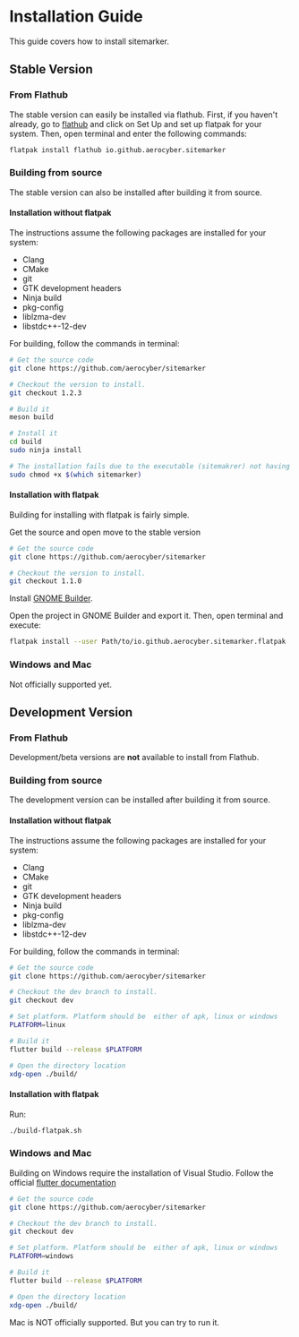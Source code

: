 # Installation Guide

This guide covers how to install sitemarker.

## Stable Version

### From Flathub

The stable version can easily be installed via flathub. First, if you haven't already, go to [flathub](https://flathub.org) and click on Set Up and set up flatpak for your system. Then, open terminal and enter the following commands:

```bash
flatpak install flathub io.github.aerocyber.sitemarker
```

### Building from source

The stable version can also be installed after building it from source. 

#### Installation without flatpak

The instructions assume the following packages are installed for your system:
 
- Clang
- CMake
- git
- GTK development headers
- Ninja build
- pkg-config
- liblzma-dev
- libstdc++-12-dev

For building, follow the commands in terminal:

```bash
# Get the source code
git clone https://github.com/aerocyber/sitemarker

# Checkout the version to install.
git checkout 1.2.3

# Build it
meson build

# Install it
cd build
sudo ninja install

# The installation fails due to the executable (sitemakrer) not having enough permissions. Fix it.
sudo chmod +x $(which sitemarker)
```

#### Installation with flatpak

Building for installing with flatpak is fairly simple.

Get the source and open move to the stable version

```bash
# Get the source code
git clone https://github.com/aerocyber/sitemarker

# Checkout the version to install.
git checkout 1.1.0
```

Install [GNOME Builder](https://flathub.org/apps/org.gnome.Builder).

Open the project in GNOME Builder and export it.
Then, open terminal and execute:

```bash
flatpak install --user Path/to/io.github.aerocyber.sitemarker.flatpak
```

### Windows and Mac

Not officially supported yet.

## Development Version

### From Flathub

Development/beta versions are **not** available to install from Flathub.

### Building from source

The development version can be installed after building it from source. 

#### Installation without flatpak

The instructions assume the following packages are installed for your system:
 
- Clang
- CMake
- git
- GTK development headers
- Ninja build
- pkg-config
- liblzma-dev
- libstdc++-12-dev

For building, follow the commands in terminal:

```bash
# Get the source code
git clone https://github.com/aerocyber/sitemarker

# Checkout the dev branch to install.
git checkout dev

# Set platform. Platform should be  either of apk, linux or windows
PLATFORM=linux

# Build it
flutter build --release $PLATFORM

# Open the directory location
xdg-open ./build/

```

#### Installation with flatpak

Run:

```bash
./build-flatpak.sh
```

### Windows and Mac

Building on Windows require the installation of Visual Studio. Follow the official [flutter documentation](https://docs.flutter.dev/get-started/install/windows/desktop)

```bash
# Get the source code
git clone https://github.com/aerocyber/sitemarker

# Checkout the dev branch to install.
git checkout dev

# Set platform. Platform should be  either of apk, linux or windows
PLATFORM=windows

# Build it
flutter build --release $PLATFORM

# Open the directory location
xdg-open ./build/

```

Mac is NOT officially supported. But you can try to run it.
